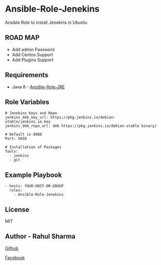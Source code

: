 Ansible-Role-Jenekins
=========

Ansible Role to install Jenekins in Ubuntu

ROAD MAP
--------
- Add admin Password
- Add Centos Support
- Add Plugins Support


Requirements
------------

- Java 8 - [Ansible-Role-JRE](https://github.com/Rahulsharma0810/Ansible-Role-JRE)

Role Variables
--------------

```
# Jenekins Keys and Repo
jenkins_deb_key_url: https://pkg.jenkins.io/debian-stable/jenkins.io.key
jenkins_deb_repo_url: deb https://pkg.jenkins.io/debian-stable binary/
```

```
# Default is 8080
Port: 5656
```

```
# Installation of Packages
Tools:
  - jenkins
  - git
```

Example Playbook
----------------

    - hosts: YOUR-HOST-OR-GROUP
      roles:
    	- Ansible-Role-Jenekins


License
-------

MIT

Author - Rahul Sharma
------------------

[Github](https://github.com/Rahulsharma0810)

[Facebook](https://www.facebook.com/rahulsharma0810)